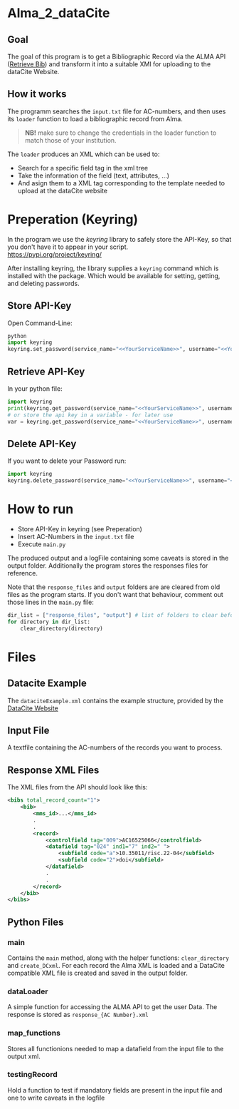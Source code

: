 # Alma_2_dataCite

## Goal
The goal of this program is to get a Bibliographic Record via the ALMA API ([Retrieve Bib](https://developers.exlibrisgroup.com/console/?url=/wp-content/uploads/alma/openapi/bibs.json#/)) and transform it into a suitable XMl for uploading to the dataCite Website.

## How it works

The programm searches the `input.txt` file for AC-numbers, and then uses its `loader` function to load a bibliographic record from Alma.

> **NB!** make sure to change the credentials in the loader function to match those of your institution.

The `loader` produces an XML which can be used to:
* Search for a specific field tag in the xml tree
* Take the information of the field (text, attributes, ...)
* And asign them to a XML tag corresponding to the template needed to upload at the dataCite website

# Preperation (Keyring)

In the program we use the *keyring* library to safely store the API-Key, so that you don't have it to appear in your script.  
https://pypi.org/project/keyring/

After installing keyring, the library supplies a `keyring` command which is installed with the package. Which would be available for setting, getting, and deleting passwords.  

## Store API-Key

Open Command-Line:
```py
python
import keyring
keyring.set_password(service_name="<<YourServiceName>>", username="<<YourUserName>>", password="<<YourApiLKey>>")
```
## Retrieve API-Key

In your python file:
```py
import keyring
print(keyring.get_password(service_name="<<YourServiceName>>", username="<<YourUserName>>"))
# or store the api key in a variable - for later use
var = keyring.get_password(service_name="<<YourServiceName>>", username="<<YourUserName>>")
```

## Delete API-Key

If you want to delete your Password run:
```py
import keyring
keyring.delete_password(service_name="<<YourServiceName>>", username="<<YourUserName>>")
```

# How to run

* Store API-Key in keyring (see Preperation)
* Insert AC-Numbers in the `input.txt` file
* Execute `main.py`

The produced output and a logFile containing some caveats is stored in the output folder. Additionally the program stores the responses files for reference.

Note that the `response_files` and `output` folders are are cleared from old files as the program starts. If you don't want that behaviour, comment out those lines in the `main.py` file:
```py
dir_list = ["response_files", "output"] # list of folders to clear before program starts
for directory in dir_list:
    clear_directory(directory)
```

# Files

## Datacite Example

The `dataciteExample.xml` contains the example structure, provided by the [DataCite Website](https://schema.datacite.org/meta/kernel-4.4)

## Input File

A textfile containing the AC-numbers of the records you want to process.

## Response XML Files

The XML files from the API should look like this:

```xml
<bibs total_record_count="1">
    <bib>
        <mms_id>...</mms_id>
        .
        .
        <record>
            <controlfield tag="009">AC16525066</controlfield>
            <datafield tag="024" ind1="7" ind2=" ">
                <subfield code="a">10.35011/risc.22-04</subfield>
                <subfield code="2">doi</subfield>
            </datafield>
            .
            .
        </record>
    </bib>
</bibs>
```

## Python Files

### main

Contains the `main` method, along with the helper functions: `clear_directory` and `create_DCxml`. For each record the Alma XML is loaded and a DataCite compatible XML file is created and saved in the output folder.

### dataLoader

A simple function for accessing the ALMA API to get the user Data. The response is stored as `response_{AC Number}.xml`

### map_functions

Stores all functionions needed to map a datafield from the input file to the output xml.

### testingRecord

Hold a function to test if mandatory fields are present in the input file and one to write caveats in the logfile